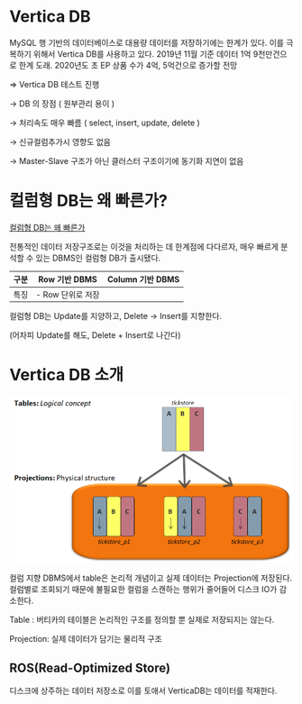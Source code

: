 # Vertica DB

MySQL 행 기반의 데이터베이스로 대용량 데이터를 저장하기에는 한계가 있다. 이를 극복하기 위해서 Vertica DB를 사용하고 있다. 2019년 11월 기준 데이터 1억 9천만건으로 한계 도래. 2020년도 초 EP 상품 수가 4억, 5억건으로 증가할 전망

=> Vertica DB 테스트 진행

→ DB 의 장점 ( 원부관리 용이 )

→ 처리속도 매우 빠름 ( select, insert, update, delete )

→ 신규컬럼추가시 영향도 없음

→ Master-Slave 구조가 아닌 클러스터 구조이기에 동기화 지연이 없음

# 컬럼형 DB는 왜 빠른가?

[컬럼형 DB는 왜 빠른가](https://dataonair.or.kr/db-tech-reference/d-lounge/expert-column/?mod=document&uid=52606)

전통적인 데이터 저장구조로는 이것을 처리하는 데 한계점에 다다르자, 매우 빠르게 분석할 수 있는 DBMS인 컬럼형 DB가 출시됐다.

| 구분 | Row 기반 DBMS     | Column 기반 DBMS |
| ---- | ----------------- | ---------------- |
| 특징 | - Row 단위로 저장 |                  |

컬럼형 DB는 Update를 지양하고, Delete → Insert를 지향한다.

(어차피 Update를 해도, Delete + Insert로 나간다)



# Vertica DB 소개



![vertica_architecture_1020_01](images/vertica_architecture_1020_01.png)

컬럼 지향 DBMS에서 table은 논리적 개념이고 실제 데이터는 Projection에 저장된다. 컬럼별로 조회되기 때문에 불필요한 컬럼을 스캔하는 행위가 줄어들어 디스크 IO가 감소한다.

Table : 버티카의 테이블은 논리적인 구조를 정의할 뿐 실제로 저장되지는 않는다.

Projection: 실제 데이터가 담기는 물리적 구조



## ROS(Read-Optimized Store)

디스크에 상주하는 데이터 저장소로 이를 토애서 VerticaDB는 데이터를 적재한다.



